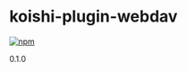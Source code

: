 # koishi-plugin-webdav

[![npm](https://img.shields.io/npm/v/koishi-plugin-webdav?style=flat-square)](https://www.npmjs.com/package/koishi-plugin-webdav)

0.1.0
